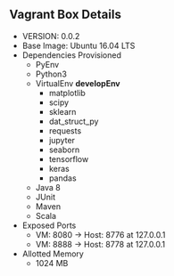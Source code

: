 
## Vagrant Box Details
  - VERSION: 0.0.2
  - Base Image: Ubuntu 16.04 LTS
  - Dependencies Provisioned
    - PyEnv
    - Python3
    - VirtualEnv **developEnv**
      - matplotlib
      - scipy
      - sklearn
      - dat_struct_py
      - requests
      - jupyter
      - seaborn
      - tensorflow
      - keras
      - pandas
    - Java 8
    - JUnit
    - Maven
    - Scala
  - Exposed Ports
    - VM: 8080 -> Host: 8776 at 127.0.0.1
    - VM: 8888 -> Host: 8778 at 127.0.0.1
  - Allotted Memory
    - 1024 MB
